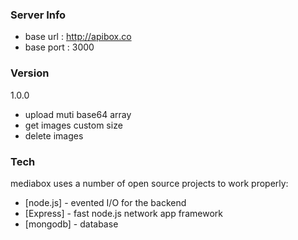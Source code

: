 ### Server Info
- base url : http://apibox.co
- base port : 3000

### Version
1.0.0
- upload muti base64 array
- get images custom size
- delete images

### Tech

mediabox uses a number of open source projects to work properly:
* [node.js] - evented I/O for the backend
* [Express] - fast node.js network app framework
* [mongodb] - database

